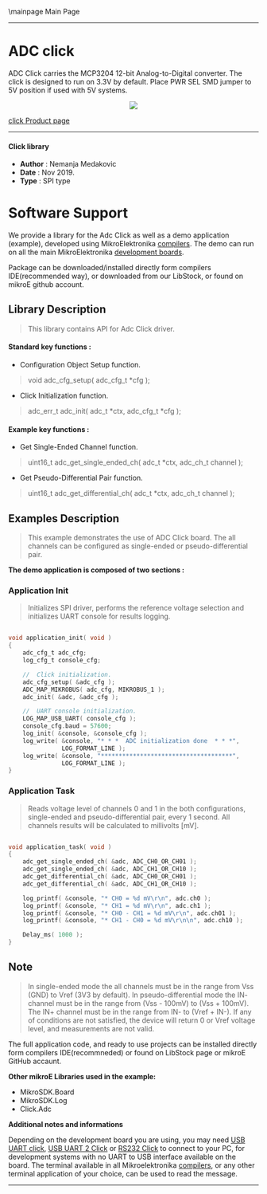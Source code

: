 \mainpage Main Page

 

---
# ADC click

ADC Click carries the MCP3204 12-bit Analog-to-Digital converter. The click is designed to run on 3.3V by default.
Place PWR SEL SMD jumper to 5V position if used with 5V systems.

<p align="center">
  <img src="https://download.mikroe.com/images/click_for_ide/ADC.png">
</p>

[click Product page](<https://www.mikroe.com/adc-click>)

---


#### Click library

- **Author**        : Nemanja Medakovic
- **Date**          : Nov 2019.
- **Type**          : SPI type


# Software Support

We provide a library for the Adc Click 
as well as a demo application (example), developed using MikroElektronika 
[compilers](http://shop.mikroe.com/compilers).
The demo can run on all the main MikroElektronika [development boards](http://shop.mikroe.com/development-boards).

Package can be downloaded/installed directly form compilers IDE(recommended way), or downloaded from our LibStock, or found on mikroE github account.

## Library Description

> This library contains API for Adc Click driver.

#### Standard key functions :

- Configuration Object Setup function.
> void adc_cfg_setup( adc_cfg_t *cfg );
 
- Click Initialization function.
> adc_err_t adc_init( adc_t *ctx, adc_cfg_t *cfg );

#### Example key functions :

- Get Single-Ended Channel function.
> uint16_t adc_get_single_ended_ch( adc_t *ctx, adc_ch_t channel );
 
- Get Pseudo-Differential Pair function.
> uint16_t adc_get_differential_ch( adc_t *ctx, adc_ch_t channel );

## Examples Description

>
> This example demonstrates the use of ADC Click board.
> The all channels can be configured as single-ended or pseudo-differential pair.
>

**The demo application is composed of two sections :**

### Application Init

>
> Initializes SPI driver, performs the reference voltage selection and
> initializes UART console for results logging.
>

```c

void application_init( void )
{
    adc_cfg_t adc_cfg;
    log_cfg_t console_cfg;

    //  Click initialization.
    adc_cfg_setup( &adc_cfg );
    ADC_MAP_MIKROBUS( adc_cfg, MIKROBUS_1 );
    adc_init( &adc, &adc_cfg );

    //  UART console initialization.
    LOG_MAP_USB_UART( console_cfg );
    console_cfg.baud = 57600;
    log_init( &console, &console_cfg );
    log_write( &console, "* * *  ADC initialization done  * * *",
               LOG_FORMAT_LINE );
    log_write( &console, "*************************************",
               LOG_FORMAT_LINE );
}

```

### Application Task

>
> Reads voltage level of channels 0 and 1 in the both configurations,
> single-ended and pseudo-differential pair, every 1 second.
> All channels results will be calculated to millivolts [mV].
>

```c

void application_task( void )
{
    adc_get_single_ended_ch( &adc, ADC_CH0_OR_CH01 );
    adc_get_single_ended_ch( &adc, ADC_CH1_OR_CH10 );
    adc_get_differential_ch( &adc, ADC_CH0_OR_CH01 );
    adc_get_differential_ch( &adc, ADC_CH1_OR_CH10 );

    log_printf( &console, "* CH0 = %d mV\r\n", adc.ch0 );
    log_printf( &console, "* CH1 = %d mV\r\n", adc.ch1 );
    log_printf( &console, "* CH0 - CH1 = %d mV\r\n", adc.ch01 );
    log_printf( &console, "* CH1 - CH0 = %d mV\r\n\n", adc.ch10 );

    Delay_ms( 1000 );
}

```

## Note

>
> In single-ended mode the all channels must be in the range from Vss (GND)
> to Vref (3V3 by default).
> In pseudo-differential mode the IN- channel must be in the range from
> (Vss - 100mV) to (Vss + 100mV). The IN+ channel must be in the range from
> IN- to (Vref + IN-).
> If any of conditions are not satisfied, the device will return 0 or Vref
> voltage level, and measurements are not valid.
>

The full application code, and ready to use projects can be  installed directly form compilers IDE(recommneded) or found on LibStock page or mikroE GitHub accaunt.

**Other mikroE Libraries used in the example:** 

- MikroSDK.Board
- MikroSDK.Log
- Click.Adc

**Additional notes and informations**

Depending on the development board you are using, you may need 
[USB UART click](http://shop.mikroe.com/usb-uart-click), 
[USB UART 2 Click](http://shop.mikroe.com/usb-uart-2-click) or 
[RS232 Click](http://shop.mikroe.com/rs232-click) to connect to your PC, for 
development systems with no UART to USB interface available on the board. The 
terminal available in all Mikroelektronika 
[compilers](http://shop.mikroe.com/compilers), or any other terminal application 
of your choice, can be used to read the message.



---
